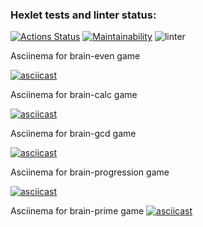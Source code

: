 ### Hexlet tests and linter status:

[![Actions Status](https://github.com/anatolyburtsev/frontend-project-lvl1/workflows/hexlet-check/badge.svg)](https://github.com/anatolyburtsev/frontend-project-lvl1/actions)
[![Maintainability](https://api.codeclimate.com/v1/badges/c47ceaf140db37fde392/maintainability)](https://codeclimate.com/github/anatolyburtsev/frontend-project-lvl1/maintainability)
![linter](https://github.com/anatolyburtsev/frontend-project-lvl1/workflows/linter/badge.svg)


Asciinema for brain-even game

[![asciicast](https://asciinema.org/a/wyRflmC9Q0uNPFDP7PoM0KfRc.svg)](https://asciinema.org/a/wyRflmC9Q0uNPFDP7PoM0KfRc)

Asciinema for brain-calc game

[![asciicast](https://asciinema.org/a/n69BuMs5wFNiz0Kmvsqz2yWQi.svg)](https://asciinema.org/a/n69BuMs5wFNiz0Kmvsqz2yWQi)

Asciinema for brain-gcd game

[![asciicast](https://asciinema.org/a/rFWSTeaWHQEHWr1KsUH9POn2q.svg)](https://asciinema.org/a/rFWSTeaWHQEHWr1KsUH9POn2q)

Asciinema for brain-progression game

[![asciicast](https://asciinema.org/a/0Tgs2sBUJrGjaADGH8RirKqyu.svg)](https://asciinema.org/a/0Tgs2sBUJrGjaADGH8RirKqyu)

Asciinema for brain-prime game
[![asciicast](https://asciinema.org/a/9g7JGM707RWDQRHrdT9GcW13h.svg)](https://asciinema.org/a/9g7JGM707RWDQRHrdT9GcW13h)